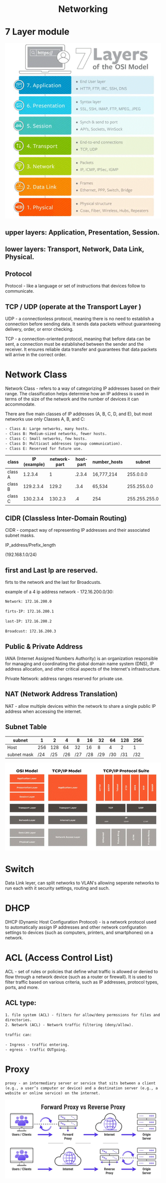 <div align="center">

# **Networking**

</div>


# 7 Layer module

![7 Layer](7Layers.gif)


## upper layers: Application, Presentation, Session.

## lower layers: Transport, Network, Data Link, Physical.

## Protocol 

  Protocol - like a language or set of instructions that devices follow to communicate.

## TCP / UDP (operate at the Transport Layer )

  UDP - a connectionless protocol, meaning there is no need to establish a connection before sending data. It sends data packets without guaranteeing delivery, order, or error checking.

  TCP - a connection-oriented protocol, meaning that before data can be sent, a connection must be established between the sender and the receiver. It ensures reliable data transfer and guarantees that data packets will arrive in the correct order.
  
# Network Class

  Network Class - refers to a way of categorizing IP addresses based on their range. The classification helps determine how an IP address is used in terms of the size of the network and the number of devices it can accommodate.

  There are five main classes of IP addresses (A, B, C, D, and E), but most networks use only Classes A, B, and C:

    - Class A: Large networks, many hosts.
    - Class B: Medium-sized networks, fewer hosts.
    - Class C: Small networks, few hosts.
    - Class D: Multicast addresses (group communication).
    - Class E: Reserved for future use.


|    class    |     IP (example)   |   network-part     |    host-part     |   number_hosts   |   subnet      |
|-------------|--------------------|--------------------|------------------|------------------|---------------|
| class A     | 1.2.3.4            | 1                  | .2.3.4           | 16,777,214       | 255.0.0.0     |
| class B     | 129.2.3.4          | 129.2              | .3.4             | 65,534           | 255.255.0.0   |
| class C     | 130.2.3.4          | 130.2.3            | .4               | 254              | 255.255.255.0 |


## CIDR  (Classless Inter-Domain Routing)

  CIDR - compact way of representing IP addresses and their associated subnet masks.

  IP_address/Prefix_length

  (192.168.1.0/24)

## first and Last Ip are reserved. 
  firts to the network and the last for Broadcusts.

  example of a 4 ip address network - 172.16.200.0/30:

    Network: 172.16.200.0
    
    firts-IP: 172.16.200.1
    
    last-IP: 172.16.200.2
    
    Broadcust: 172.16.200.3

## Public & Private Address

  IANA (Internet Assigned Numbers Authority) is an organization responsible for managing and coordinating the global domain name system (DNS), IP address allocation, and other critical aspects of the Internet's infrastructure.
  
  Private Network: address ranges reserved for private use.

## NAT (Network Address Translation)

  NAT - allow multiple devices within the network to share a single public IP address when accessing the internet. 

## Subnet Table


  |   subnet  |   1    |    2   |    4   |    8   |   16  |   32  |   64  |  128  |  256  |
  |-----------|--------|--------|--------|--------|-------|-------|-------|-------|-------|
  |   Host    |   256  |  128   |   64   |   32   |   16  |   8   |   4   |   2   |   1   |
  |subnet mask|  /24   |  /25   |   /26  |   /27  |  /28  |  /29  |  /30  |  /31  |  /32  | 



![OSI model/TCP-model](udp_layers.gif)


# Switch

   Data Link leyer, can split networks to VLAN's allowing seperate networks to run each with it security settings, routing and such.

# DHCP

  DHCP (Dynamic Host Configuration Protocol) - is a network protocol used to automatically assign IP addresses and other network configuration settings to devices (such as computers, printers, and smartphones) on a network. 


# ACL (Access Control List)

  ACL - set of rules or policies that define what traffic is allowed or denied to flow through a network device (such as a router or firewall).  It is used to filter traffic based on various criteria, such as IP addresses, protocol types, ports, and more.

  ## ACL type:

    1. file system (ACL) - filters for allow/deny permssions for files and directories.
    2. Network (ACL) - Network traffic filtering (deny/allow).

    traffic can:

    - Ingress - traffic entering.
    - egress - traffic OUTgoing.


  # Proxy

    proxy - an intermediary server or service that sits between a client (e.g., a user’s computer or device) and a destination server (e.g., a website or online service) on the internet.
    

![forward-reverse-proxy](forward-reverse-proxy.gif)

